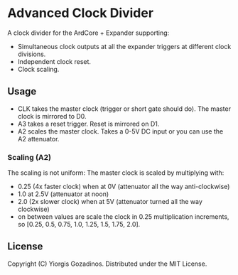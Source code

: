 # Advanced Clock Divider

A clock divider for the ArdCore + Expander supporting:

* Simultaneous clock outputs at all the expander triggers at different clock divisions.
* Independent clock reset.
* Clock scaling.

## Usage

* CLK takes the master clock (trigger or short gate should do). The master clock is mirrored to D0.
* A3 takes a reset trigger. Reset is mirrored on D1.
* A2 scales the master clock. Takes a 0-5V DC input or you can use the A2 attenuator.

### Scaling (A2)

The scaling is not uniform: The master clock is scaled by multiplying with:

* 0.25 (4x faster clock) when at 0V (attenuator all the way anti-clockwise)
* 1.0 at 2.5V (attenuator at noon)
* 2.0 (2x slower clock) when at 5V (attenuator turned all the way clockwise)
* on between values are scale the clock in 0.25 multiplication increments, so [0.25, 0.5, 0.75, 1.0, 1.25, 1.5, 1.75, 2.0].

## License

Copyright (C) Yiorgis Gozadinos. Distributed under the MIT License.
